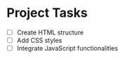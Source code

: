 # Project Tasks

- [ ] Create HTML structure
- [ ] Add CSS styles
- [ ] Integrate JavaScript functionalities
